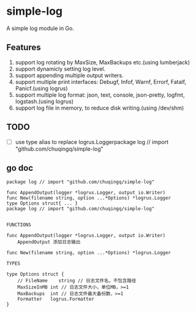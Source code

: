 # simple-log

A simple log module in Go.

## Features

1. support log rotating by MaxSize, MaxBackups etc.(using lumberjack)
2. support dynamicly setting log level.
3. support appending multiple output writers.
4. support multiple print interfaces: Debugf, Infof, Warnf, Errorf, Fatalf, Panicf.(using logrus)
5. support multiple log format: json, text, console, json-pretty, logfmt, logstash.(using logrus)
6. support log file in memory, to reduce disk writing.(using /dev/shm)

## TODO

- [ ] use type alias to replace logrus.Loggerpackage log // import "github.com/chuqingq/simple-log"


## go doc

```
package log // import "github.com/chuqingq/simple-log"

func AppendOutput(logger *logrus.Logger, output io.Writer)
func New(filename string, option ...*Options) *logrus.Logger
type Options struct{ ... }
package log // import "github.com/chuqingq/simple-log"


FUNCTIONS

func AppendOutput(logger *logrus.Logger, output io.Writer)
    AppendOutput 添加日志输出

func New(filename string, option ...*Options) *logrus.Logger

TYPES

type Options struct {
	// FileName    string // 日志文件名，不包含路径
	MaxSizeInMB int // 日志文件大小，单位MB，>=1
	MaxBackups  int // 日志文件最大备份数，>=1
	Formatter   logrus.Formatter
}
```

